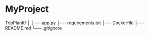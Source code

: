 # MyProject
TripPlanIt/
│
├── app.py
├── requirements.txt
├── Dockerfile
├── README.md
└── .gitignore
